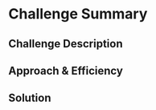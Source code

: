 # Challenge Summary
<!-- Short summary or background information -->

## Challenge Description

## Approach & Efficiency


## Solution
